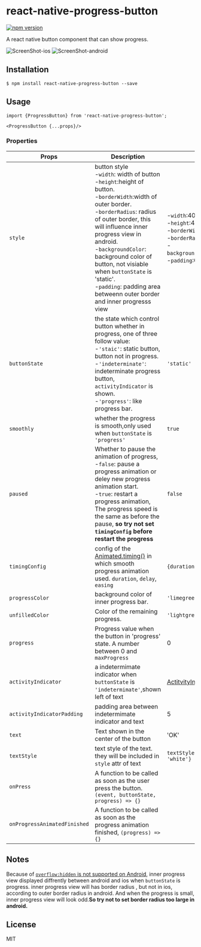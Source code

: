 # react-native-progress-button
[![npm version](https://badge.fury.io/js/react-native-progress-button.svg)](https://badge.fury.io/js/react-native-progress-button)

A react native button component that can show progress.

![ScreenShot-ios](https://github.com/xinghui0000/react-native-progress-button/blob/master/screenshots/react-native-progress-demo-ios.gif?raw=true)
![ScreenShot-android](https://github.com/xinghui0000/react-native-progress-button/blob/master/screenshots/react-progress-button-demo-android.gif?raw=true)

## Installation
`
$ npm install react-native-progress-button --save
`

## Usage
```
import {ProgressButton} from 'react-native-progress-button';

<ProgressButton {...props}/>
```

### Properties
Props | Description | Default 
------- | ------- |------- 
`style` | button style<br> -`width`: width of button<br> -`height`:height of button.<br> -`borderWidth`:width of outer border. <br>-`borderRadius`: radius of outer border, this will influence inner progress view in android.<br> -`backgroundColor`: background color of button, not visiable when `buttonState` is 'static'.<br> -`padding`: padding area betweenn outer border and inner progresss view  | -`width`:400<br> -`height`:40<br> -`borderWidth`:0<br> -`borderRadius`:5<br>-`backgroundColor`:'limegreen'<br>-`padding`:0
`buttonState` | the state which control button whether in progress, one of three follow value:<br>-`'staic'`: static button, button not in progress.<br>-`'indeterminate'`: indeterminate progress button, `activityIndicator` is shown.<br>-`'progress'`: like progress bar. | `'static'`
`smoothly` | whether the progress is smooth,only used when `buttonState` is `'progress'` | `true`
`paused` | Whether to pause the animation of progress,<br>-`false`: pause a progress animation or deley new progress animation start.<br>-`true`: restart a progress animation, The progress speed is the same as before the pause, **so try not set `timingConfig` before restart the progress**| `false`
`timingConfig` | config of the [Animated.timing()](https://facebook.github.io/react-native/docs/animated.html#timing) in which smooth progress animation used. `duration`, `delay`, `easing` | `{duration: 100}`
`progressColor` | background color of inner progress bar. | `'limegreen'`
`unfilledColor` | Color of the remaining progress. | `'lightgrey'`
`progress` | Progress value when the button in 'progress' state. A number between 0 and `maxProgress`| 0 
`activityIndicator` | a indetermimate indicator when `buttonState` is `'indetermimate'`,shown left of text | [ActitvityIndicator](https://facebook.github.io/react-native/docs/activityindicator.html)
`activityIndicatorPadding` | padding area between indetermimate indicator and text | 5
`text` | Text shown in the center of the button | 'OK'
`textStyle` | text style of the text. they will be included in `style` attr of text | `textStyle:{color: 'white'}`
`onPress` | A function to be called as soon as the user press the button.`(event, buttonState, progress) => {}` | 
`onProgressAnimatedFinished` | A function to be called as soon as the progress animation finished, `(progress) => {}`


## Notes
Because of [`overflow:hidden` is not supported on Android](https://github.com/facebook/react-native/issues/3198), inner progress view displayed diffrently between android and ios when `buttonState` is progress. inner progress view will has border radius , but not in ios, according to outer border radius in android. And when the progress is small, inner progress view will look odd.**So try not to set border radius too large in android.**

## License
MIT

